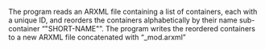 The program reads an ARXML file containing a list of containers, each with a unique ID, and reorders the containers alphabetically by their name sub- container
“"SHORT-NAME"”. The program writes the reordered containers to a new ARXML file concatenated with “_mod.arxml”
